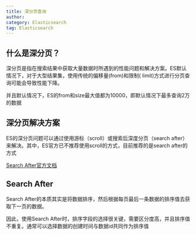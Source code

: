 ```yaml
---
title: 深分页查询
author:
category: Elasticsearch
tag: Elasticsearch
---
```


## 什么是深分页？

深分页是指在搜索结果中获取大量数据时所遇到的性能问题和解决方案。ES默认情况下，对于大型结果集，使用传统的偏移量(from)和限制(
limit)方式进行分页查询可能会导致性能下降。

并且默认情况下，ES的from和size最大值都为10000，即默认情况下最多查询2万的数据

## 深分页解决方案

ES的深分页问题可以通过使用游标（scroll）或搜索后深度分页（search after）来解决。其中，ES官方已不推荐使用scroll的方式，目前推荐的是search
after的方式

[Search After官方文档](https://www.elastic.co/guide/en/elasticsearch/reference/current/paginate-search-results.html#search-after)

## Search After

Search After的本质其实是将数据排序，然后根据每页最后一条数据的排序值去获取下一页的数据。

因此，使用Search After时，排序字段的选择很关键，需要区分度高，并且排序值不重复。通常可以选择数据的创建时间与数据id共同作为排序值

